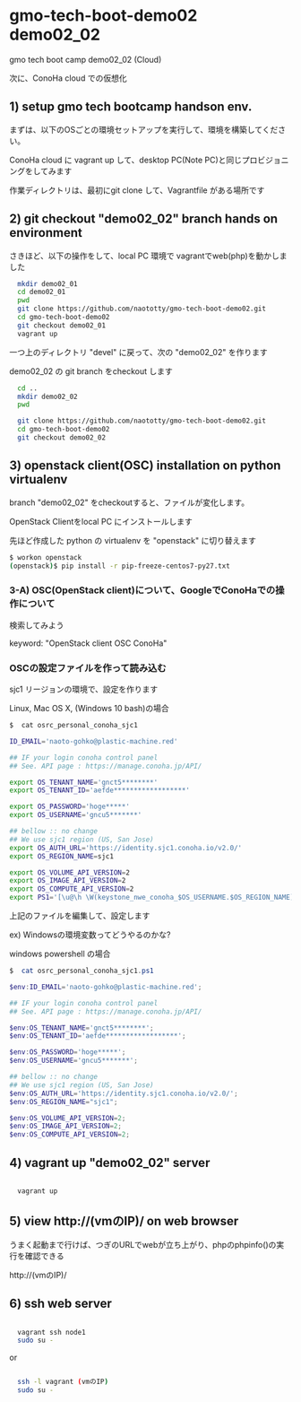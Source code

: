 # gmo-tech-boot-demo02 demo02_02

gmo tech boot camp demo02_02 (Cloud)

次に、ConoHa cloud での仮想化

## 1) setup gmo tech bootcamp handson env.

まずは、以下のOSごとの環境セットアップを実行して、環境を構築してください。

ConoHa cloud に vagrant up して、desktop PC(Note PC)と同じプロビジョニングをしてみます

作業ディレクトリは、最初にgit clone して、Vagrantfile がある場所です


## 2) git checkout "demo02_02" branch hands on environment

さきほど、以下の操作をして、local PC 環境で vagrantでweb(php)を動かしました
``` bash
  mkdir demo02_01
  cd demo02_01
  pwd
  git clone https://github.com/naototty/gmo-tech-boot-demo02.git
  cd gmo-tech-boot-demo02
  git checkout demo02_01
  vagrant up
```

一つ上のディレクトリ "devel" に戻って、次の "demo02_02" を作ります

demo02_02 の git branch をcheckout します

``` bash
  cd ..
  mkdir demo02_02
  pwd

  git clone https://github.com/naototty/gmo-tech-boot-demo02.git
  cd gmo-tech-boot-demo02
  git checkout demo02_02
```

## 3) openstack client(OSC) installation on python virtualenv

branch "demo02_02" をcheckoutすると、ファイルが変化します。


OpenStack Clientをlocal PC にインストールします

先ほど作成した python の virtualenv を "openstack" に切り替えます

``` bash
$ workon openstack
(openstack)$ pip install -r pip-freeze-centos7-py27.txt

```

### 3-A) OSC(OpenStack client)について、GoogleでConoHaでの操作について
検索してみよう

keyword:
  "OpenStack client OSC ConoHa"

### OSCの設定ファイルを作って読み込む

sjc1 リージョンの環境で、設定を作ります

Linux, Mac OS X, (Windows 10 bash)の場合
``` bash
$  cat osrc_personal_conoha_sjc1

ID_EMAIL='naoto-gohko@plastic-machine.red'

## IF your login conoha control panel
## See. API page : https://manage.conoha.jp/API/

export OS_TENANT_NAME='gnct5********'
export OS_TENANT_ID='aefde******************'

export OS_PASSWORD='hoge*****'
export OS_USERNAME='gncu5*******'

## bellow :: no change
## We use sjc1 region (US, San Jose)
export OS_AUTH_URL='https://identity.sjc1.conoha.io/v2.0/'
export OS_REGION_NAME=sjc1

export OS_VOLUME_API_VERSION=2
export OS_IMAGE_API_VERSION=2
export OS_COMPUTE_API_VERSION=2
export PS1='[\u@\h \W(keystone_nwe_conoha_$OS_USERNAME.$OS_REGION_NAME)]\$ '

```

上記のファイルを編集して、設定します

ex) Windowsの環境変数ってどうやるのかな?


windows powershell の場合
``` powershell
$  cat osrc_personal_conoha_sjc1.ps1

$env:ID_EMAIL='naoto-gohko@plastic-machine.red';

## IF your login conoha control panel
## See. API page : https://manage.conoha.jp/API/

$env:OS_TENANT_NAME='gnct5********';
$env:OS_TENANT_ID='aefde******************';

$env:OS_PASSWORD='hoge*****';
$env:OS_USERNAME='gncu5*******';

## bellow :: no change
## We use sjc1 region (US, San Jose)
$env:OS_AUTH_URL='https://identity.sjc1.conoha.io/v2.0/';
$env:OS_REGION_NAME="sjc1";

$env:OS_VOLUME_API_VERSION=2;
$env:OS_IMAGE_API_VERSION=2;
$env:OS_COMPUTE_API_VERSION=2;

```


## 4) vagrant up "demo02_02" server




``` bash

  vagrant up
```


## 5) view http://(vmのIP)/ on web browser

  うまく起動まで行けば、つぎのURLでwebが立ち上がり、phpのphpinfo()の実行を確認できる 
 
  http://(vmのIP)/


## 6) ssh web server

``` bash

  vagrant ssh node1
  sudo su -
```

or 

``` bash

  ssh -l vagrant (vmのIP)
  sudo su -
```


